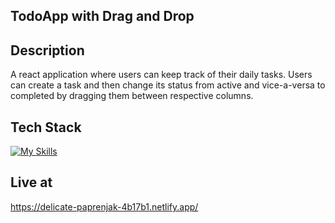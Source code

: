 ## TodoApp with Drag and Drop

## Description
A react application where users can keep track of their daily tasks. Users can create a task and then change its status from active and vice-a-versa to completed by dragging them between respective columns.

## Tech Stack
[![My Skills](https://skillicons.dev/icons?i=react,html,css,js,nodejs&perline=5)](https://skillicons.dev)

## Live at
https://delicate-paprenjak-4b17b1.netlify.app/
